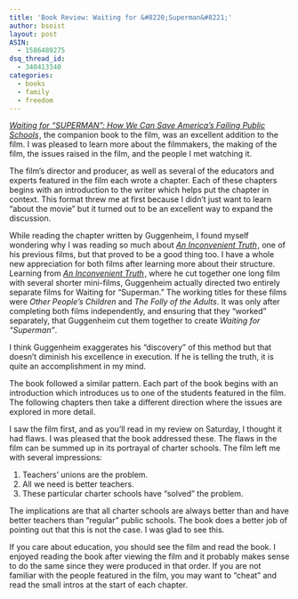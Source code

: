 ```yaml
---
title: 'Book Review: Waiting for &#8220;Superman&#8221;'
author: bsoist
layout: post
ASIN:
  - 1586489275
dsq_thread_id:
  - 340413340
categories:
  - books
  - family
  - freedom
---
```

[*Waiting for &#8220;SUPERMAN&#8221;: How We Can Save America&#8217;s Failing Public Schools*][1]<img src="http://www.assoc-amazon.com/e/ir?t=&l=as2&o=1&a=1586489275&camp=217145&creative=399369" width="1" height="1" border="0" alt="" style="border:none !important; margin:0px !important;" />, the companion book to the film, was an excellent addition to the film. I was pleased to learn more about the filmmakers, the making of the film, the issues raised in the film, and the people I met watching it.

The film&#8217;s director and producer, as well as several of the educators and experts featured in the film each wrote a chapter. Each of these chapters begins with an introduction to the writer which helps put the chapter in context. This format threw me at first because I didn&#8217;t just want to learn &#8220;about the movie&#8221; but it turned out to be an excellent way to expand the discussion.

While reading the chapter written by Guggenheim, I found myself wondering why I was reading so much about [*An Inconvenient Truth*][2]<img src="http://www.assoc-amazon.com/e/ir?t=&l=as2&o=1&a=B000ICL3KG&camp=217145&creative=399369" width="1" height="1" border="0" alt="" style="border:none !important; margin:0px !important;" />, one of his previous films, but that proved to be a good thing too. I have a whole new appreciation for both films after learning more about their structure. Learning from [*An Inconvenient Truth*][2]<img src="http://www.assoc-amazon.com/e/ir?t=&l=as2&o=1&a=B000ICL3KG&camp=217145&creative=399369" width="1" height="1" border="0" alt="" style="border:none !important; margin:0px !important;" />, where he cut together one long film with several shorter mini-films, Guggenheim actually directed two entirely separate films for Waiting for &#8220;Superman.&#8221; The working titles for these films were *Other People&#8217;s Children* and *The Folly of the Adults*. It was only after completing both films independently, and ensuring that they &#8220;worked&#8221; separately, that Guggenheim cut them together to create *Waiting for &#8220;Superman&#8221;*. 

I think Guggenheim exaggerates his &#8220;discovery&#8221; of this method but that doesn&#8217;t diminish his excellence in execution. If he is telling the truth, it is quite an accomplishment in my mind.

The book followed a similar pattern. Each part of the book begins with an introduction which introduces us to one of the students featured in the film. The following chapters then take a different direction where the issues are explored in more detail.

I saw the film first, and as you&#8217;ll read in my review on Saturday, I thought it had flaws. I was pleased that the book addressed these. The flaws in the film can be summed up in its portrayal of charter schools. The film left me with several impressions:

  1. Teachers&#8217; unions are the problem.
  2. All we need is better teachers.
  3. These particular charter schools have &#8220;solved&#8221; the problem.

The implications are that all charter schools are always better than and have better teachers than &#8220;regular&#8221; public schools. The book does a better job of pointing out that this is not the case. I was glad to see this. 

If you care about education, you should see the film and read the book. I enjoyed reading the book after viewing the film and it probably makes sense to do the same since they were produced in that order. If you are not familiar with the people featured in the film, you may want to &#8220;cheat&#8221; and read the small intros at the start of each chapter.

 [1]: http://www.amazon.com/gp/product/1586489275/ref=as_li_ss_tl?ie=UTF8&tag=weifyoasme-20&linkCode=as2&camp=217145&creative=399369&creativeASIN=1586489275
 [2]: http://www.amazon.com/gp/product/B000ICL3KG/ref=as_li_ss_tl?ie=UTF8&tag=weifyoasme-20&linkCode=as2&camp=217145&creative=399369&creativeASIN=B000ICL3KG
